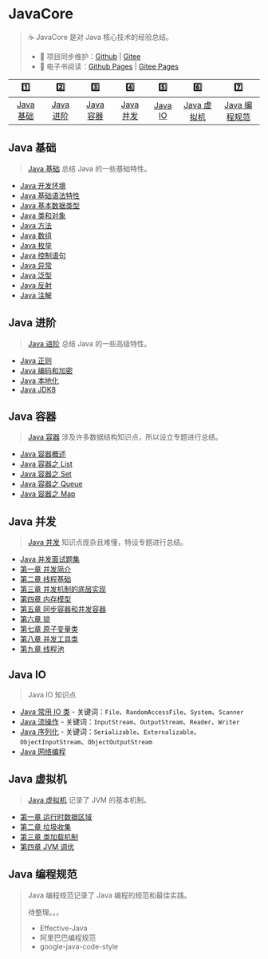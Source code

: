# JavaCore

> :coffee: JavaCore 是对 Java 核心技术的经验总结。
>
> - :repeat: 项目同步维护：[Github](https://github.com/dunwu/javacore) | [Gitee](https://gitee.com/turnon/javacore)
> - :book: 电子书阅读：[Github Pages](https://dunwu.github.io/javacore/) | [Gitee Pages](http://turnon.gitee.io/javacore)

|          :one:          |          :two:          |         :three:         |         :four:          |       :five:        |            :six:            |             :seven:             |
| :---------------------: | :---------------------: | :---------------------: | :---------------------: | :-----------------: | :-------------------------: | :-----------------------------: |
| [Java 基础](#java-基础) | [Java 进阶](#java-进阶) | [Java 容器](#java-容器) | [Java 并发](#java-并发) | [Java IO](#java-io) | [Java 虚拟机](#java-虚拟机) | [Java 编程规范](#java-编程规范) |

## Java 基础

> [Java 基础](basics) 总结 Java 的一些基础特性。

- [Java 开发环境](basics/Java开发环境.md)
- [Java 基础语法特性](basics/Java基础语法特性.md)
- [Java 基本数据类型](basics/Java基本数据类型.md)
- [Java 类和对象](basics/Java类和对象.md)
- [Java 方法](basics/Java方法.md)
- [Java 数组](basics/Java数组.md)
- [Java 枚举](basics/Java枚举.md)
- [Java 控制语句](basics/Java控制语句.md)
- [Java 异常](basics/Java异常.md)
- [Java 泛型](basics/Java泛型.md)
- [Java 反射](basics/Java反射.md)
- [Java 注解](basics/Java注解.md)

## Java 进阶

> [Java 进阶](advanced) 总结 Java 的一些高级特性。

- [Java 正则](advanced/Java正则.md)
- [Java 编码和加密](advanced/Java编码和加密.md)
- [Java 本地化](advanced/Java本地化.md)
- [Java JDK8](advanced/Java8.md)

## Java 容器

> [Java 容器](container) 涉及许多数据结构知识点，所以设立专题进行总结。

- [Java 容器概述](container/java-container.md)
- [Java 容器之 List](container/java-container-list.md)
- [Java 容器之 Set](container/java-container-set.md)
- [Java 容器之 Queue](container/java-container-queue.md)
- [Java 容器之 Map](container/java-container-map.md)

## Java 并发

> [Java 并发](concurrent) 知识点庞杂且难懂，特设专题进行总结。

- [Java 并发面试题集](concurrent/Java并发面试题集.md)
- [第一章 并发简介](concurrent/并发简介.md)
- [第二章 线程基础](concurrent/线程基础.md)
- [第三章 并发机制的底层实现](concurrent/并发机制的底层实现.md)
- [第四章 内存模型](concurrent/内存模型.md)
- [第五章 同步容器和并发容器](concurrent/同步容器和并发容器.md)
- [第六章 锁](concurrent/锁.md)
- [第七章 原子变量类](concurrent/原子变量类.md)
- [第八章 并发工具类](concurrent/并发工具类.md)
- [第九章 线程池](concurrent/线程池.md)

## Java IO

> Java IO 知识点

- [Java 常用 IO 类](io/Java常用IO类.md) - 关键词：`File`、`RandomAccessFile`、`System`、`Scanner`
- [Java 流操作](io/Java流操作.md) - 关键词：`InputStream`、`OutputStream`、`Reader`、`Writer`
- [Java 序列化](io/Java序列化.md) - 关键词：`Serializable`、`Externalizable`、`ObjectInputStream`、`ObjectOutputStream`
- [Java 网络编程](io/Java网络编程.md)

## Java 虚拟机

> [Java 虚拟机](jvm) 记录了 JVM 的基本机制。

- [第一章 运行时数据区域](jvm/jvm-memory.md)
- [第二章 垃圾收集](jvm/jvm-gc.md)
- [第三章 类加载机制](jvm/jvm-class-loader.md)
- [第四章 JVM 调优](jvm/jvm-performance.md)

## Java 编程规范

> Java 编程规范记录了 Java 编程的规范和最佳实践。
>
> 待整理。。。
>
> - Effective-Java
> - 阿里巴巴编程规范
> - google-java-code-style
